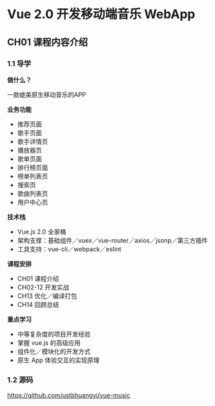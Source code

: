 # Vue 2.0 开发移动端音乐 WebApp

## CH01 课程内容介绍

### 1.1 导学

**做什么？**

一款媲美原生移动音乐的APP

**业务功能**

- 推荐页面
- 歌手页面
- 歌手详情页
- 播放器页
- 歌单页面
- 排行榜页面
- 榜单列表页
- 搜索页
- 歌曲列表页
- 用户中心页

**技术栈**

- Vue.js 2.0 全家桶
- 架构支撑：基础组件／vuex／vue-router／axios／jsonp／第三方插件
- 工具支持：vue-cli／webpack／eslint

**课程安排**

- CH01 课程介绍
- CH02-12 开发实战
- CH13 优化／编译打包
- CH14 回顾总结

**重点学习**

- 中等复杂度的项目开发经验
- 掌握 vue.js 的高级应用
- 组件化／模块化的开发方式
- 原生 App 体验交互的实现原理

### 1.2 源码

<https://github.com/ustbhuangyi/vue-music>
